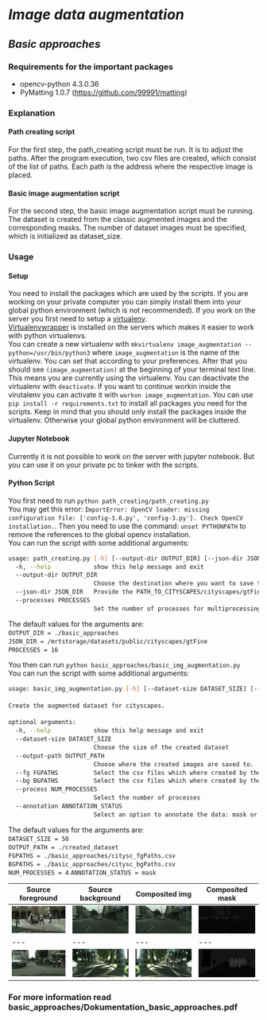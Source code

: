 # *Image data augmentation*

## *Basic approaches*

### Requirements for the important packages
- opencv-python 4.3.0.36
- PyMatting 1.0.7 (https://github.com/99991/matting)

### Explanation
#### Path creating script
For the first step, the path_creating script must be run. 
It is to adjust the paths.
After the program execution, two csv files are created, which consist of the list of paths. 
Each path is the address where the respective image is placed.

#### Basic image augmentation script
For the second step, the basic image augmentation script must be running.
The dataset is created from the classic augmented images and the corresponding masks. 
The number of dataset images must be specified, which is initialized as dataset_size. 

### Usage
#### Setup
You need to install the packages which are used by the scripts. If you are working on your private computer you can simply install them into your global python environment (which is not recommended).
If you work on the server you first need to setup a [virtualenv](https://docs.python.org/3/library/venv.html).  
[Virtualenvwrapper](https://virtualenvwrapper.readthedocs.io/en/latest/) is installed on the servers which makes it easier to work with python virtualenvs.  
You can create a new virtualenv with `mkvirtualenv image_augmentation --python=/usr/bin/python3` where `image_augmentation` is the name of the virtualenv. You can set that according to your preferences.
After that you should see `(image_augmentation)` at the beginning of your terminal text line. This means you are currently using the virtualenv. You can deactivate the virtualenv with `deactivate`. 
If you want to continue workin inside the virutalenv you can activate it with `workon image_augmentation`. 
You can use `pip install -r requirements.txt` to install all packages you need for the scripts. Keep in mind that you should only install the packages inside the virtualenv. Otherwise your global python environment will be cluttered.

#### Jupyter Notebook
Currently it is not possible to work on the server with jupyter notebook. But you can use it on your private pc to tinker with the scripts.

#### Python Script
You first need to run `python path_creating/path_creating.py`  
You may get this error: `ImportError: OpenCV loader: missing configuration file: ['config-3.6.py', 'config-3.py']. Check OpenCV installation.`. 
Then you need to use the command: `unset PYTHONPATH` to remove the references to the global opencv installation.  
You can run the script with some additional arguments:  
```bash
usage: path_creating.py [-h] [--output-dir OUTPUT_DIR] [--json-dir JSON_DIR] [--processes PROCESSES]
  -h, --help            show this help message and exit
  --output-dir OUTPUT_DIR
                        Choose the destination where you want to save the output csv to
  --json-dir JSON_DIR   Provide the PATH_TO_CITYSCAPES/cityscapes/gtFine
  --processes PROCESSES
                        Set the number of processes for multiprocessing
```
The default values for the arguments are:  
`OUTPUT_DIR = ./basic_approaches`  
`JSON_DIR = /mrtstorage/datasets/public/cityscapes/gtFine`  
`PROCESSES = 16`   

You then can run `python basic_approaches/basic_img_augmentation.py`    
You can run the script with some additional arguments:   
```bash
usage: basic_img_augmentation.py [-h] [--dataset-size DATASET_SIZE] [--output-path OUTPUT_PATH] [--fg FGPATHS] [--bg BGPATHS] [--process NUM_PROCESSES]

Create the augmented dataset for cityscapes.

optional arguments:
  -h, --help            show this help message and exit
  --dataset-size DATASET_SIZE
                        Choose the size of the created dataset
  --output-path OUTPUT_PATH
                        Choose where the created images are saved to.
  --fg FGPATHS          Select the csv files which where created by the path_creating script
  --bg BGPATHS          Select the csv files which where created by the path_creating script
  --process NUM_PROCESSES
                        Select the number of processes
  --annotation ANNOTATION_STATUS
                        Select an option to annotate the data: mask or polygon

```
The default values for the arguments are:  
`DATASET_SIZE = 50`  
`OUTPUT_PATH = ./created_dataset`  
`FGPATHS = ./basic_approaches/citysc_fgPaths.csv`  
`BGPATHS = ./basic_approaches/citysc_bgPaths.csv`  
`NUM_PROCESSES = 4` 
`ANNOTATION_STATUS = mask` 


| Source foreground | Source background | Composited img | Composited mask |
| --- | --- | --- | --- |
| ![](example_data/fg_1.png) | ![](example_data/bg_1.png) | ![](example_data/img_1.png) | ![](example_data/mask_1.png) | 
| --- | --- | --- | --- |
| ![](example_data/fg_2.png) | ![](example_data/bg_2.png) | ![](example_data/img_2.png) | ![](example_data/mask_2.png) |


### For more information read basic_approaches/Dokumentation_basic_approaches.pdf
